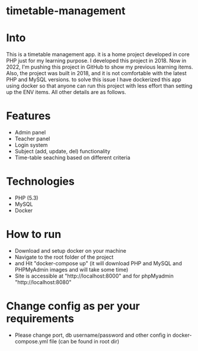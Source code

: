 # timetable-management

# Into
This is a timetable management app. it is a home project developed in core PHP just for my learning purpose.
I developed this project in 2018. Now in 2022, I'm pushing this project in GitHub to show my previous learning items. Also, the project was built in 2018, and it is not comfortable with the latest PHP and MySQL versions. to solve this issue I have dockerized this app using docker so that anyone can run this project with less effort than setting up the ENV items. All other details are as follows.  

# Features
- Admin panel
- Teacher panel
- Login system
- Subject (add, update, del) functionality 
- Time-table seaching based on different criteria

# Technologies 
 - PHP (5.3)
 - MySQL
 - Docker 

# How to run 
- Download and setup docker on your machine
- Navigate to the root folder of the project 
- and Hit "docker-compose up" (it will download PHP and MySQL and PHPMyAdmin images and will take some time)
- Site is accessible at "http://localhost:8000" and for phpMyadmin "http://localhost:8080"

# Change config as per your requirements
- Please change port, db username/password and other config in docker-compose.yml file (can be found in root dir)
